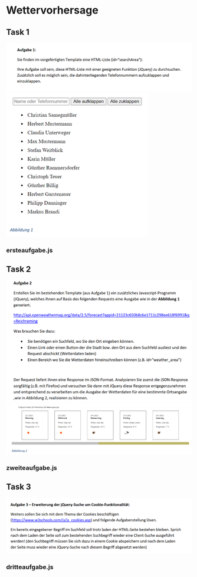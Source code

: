 # Wettervorhersage


## Task 1

<img src="docs/images/task1/img.png"/>
<img src="docs/images/task1/img_1.png"/>

### ersteaufgabe.js

## Task 2

<img src="docs/images/task2/img.png"/>
<img src="docs/images/task2/img_1.png"/>

### zweiteaufgabe.js

## Task 3

<img src="docs/images/task3/img.png"/>

### dritteaufgabe.js

